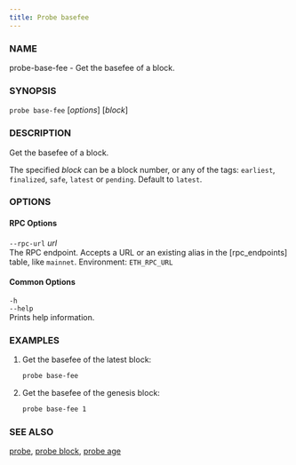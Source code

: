 ```yaml
---
title: Probe basefee
---
```


### NAME

probe-base-fee - Get the basefee of a block.

### SYNOPSIS

`probe base-fee` [*options*] [*block*]

### DESCRIPTION

Get the basefee of a block.

The specified _block_ can be a block number, or any of the tags: `earliest`, `finalized`, `safe`, `latest` or `pending`. Default to `latest`.

### OPTIONS

#### RPC Options

`--rpc-url` _url_  
The RPC endpoint. Accepts a URL or an existing alias in the [rpc_endpoints] table, like `mainnet`.
Environment: `ETH_RPC_URL`

#### Common Options

`-h`  
`--help`  
Prints help information.

### EXAMPLES

1. Get the basefee of the latest block:

   ```sh
   probe base-fee
   ```

2. Get the basefee of the genesis block:
   ```sh
   probe base-fee 1
   ```

### SEE ALSO

[probe](./probe.md), [probe block](./probe-block.md), [probe age](./probe-age.md)

